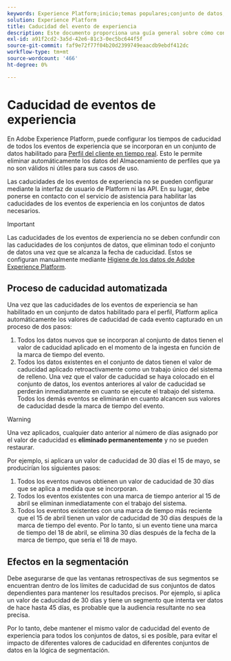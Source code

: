 ```yaml
---
keywords: Experience Platform;inicio;temas populares;conjunto de datos;conjunto de datos;tiempo de vida;ttl;tiempo de vida;
solution: Experience Platform
title: Caducidad del evento de experiencia
description: Este documento proporciona una guía general sobre cómo configurar los tiempos de caducidad para eventos de experiencia individuales dentro de un conjunto de datos de Adobe Experience Platform.
exl-id: a91f2cd2-3a5d-42e6-81c3-0ec5bc644f5f
source-git-commit: faf9e72f77f04b20d2399749eaacdb9ebdf412dc
workflow-type: tm+mt
source-wordcount: '466'
ht-degree: 0%

---
```


# Caducidad de eventos de experiencia

En Adobe Experience Platform, puede configurar los tiempos de caducidad de todos los eventos de experiencia que se incorporan en un conjunto de datos habilitado para [Perfil del cliente en tiempo real](./home.md). Esto le permite eliminar automáticamente los datos del Almacenamiento de perfiles que ya no son válidos ni útiles para sus casos de uso.

Las caducidades de los eventos de experiencia no se pueden configurar mediante la interfaz de usuario de Platform ni las API. En su lugar, debe ponerse en contacto con el servicio de asistencia para habilitar las caducidades de los eventos de experiencia en los conjuntos de datos necesarios.

>[!IMPORTANT]
>
>Las caducidades de los eventos de experiencia no se deben confundir con las caducidades de los conjuntos de datos, que eliminan todo el conjunto de datos una vez que se alcanza la fecha de caducidad. Estos se configuran manualmente mediante [Higiene de los datos de Adobe Experience Platform](../hygiene/home.md).

## Proceso de caducidad automatizada

Una vez que las caducidades de los eventos de experiencia se han habilitado en un conjunto de datos habilitado para el perfil, Platform aplica automáticamente los valores de caducidad de cada evento capturado en un proceso de dos pasos:

1. Todos los datos nuevos que se incorporan al conjunto de datos tienen el valor de caducidad aplicado en el momento de la ingesta en función de la marca de tiempo del evento.
1. Todos los datos existentes en el conjunto de datos tienen el valor de caducidad aplicado retroactivamente como un trabajo único del sistema de relleno. Una vez que el valor de caducidad se haya colocado en el conjunto de datos, los eventos anteriores al valor de caducidad se perderán inmediatamente en cuanto se ejecute el trabajo del sistema. Todos los demás eventos se eliminarán en cuanto alcancen sus valores de caducidad desde la marca de tiempo del evento.

>[!WARNING]
>
>Una vez aplicados, cualquier dato anterior al número de días asignado por el valor de caducidad es **eliminado permanentemente** y no se pueden restaurar.

Por ejemplo, si aplicara un valor de caducidad de 30 días el 15 de mayo, se producirían los siguientes pasos:

1. Todos los eventos nuevos obtienen un valor de caducidad de 30 días que se aplica a medida que se incorporan.
1. Todos los eventos existentes con una marca de tiempo anterior al 15 de abril se eliminan inmediatamente con el trabajo del sistema.
1. Todos los eventos existentes con una marca de tiempo más reciente que el 15 de abril tienen un valor de caducidad de 30 días después de la marca de tiempo del evento. Por lo tanto, si un evento tiene una marca de tiempo del 18 de abril, se elimina 30 días después de la fecha de la marca de tiempo, que sería el 18 de mayo.

## Efectos en la segmentación

Debe asegurarse de que las ventanas retrospectivas de sus segmentos se encuentran dentro de los límites de caducidad de sus conjuntos de datos dependientes para mantener los resultados precisos. Por ejemplo, si aplica un valor de caducidad de 30 días y tiene un segmento que intenta ver datos de hace hasta 45 días, es probable que la audiencia resultante no sea precisa.

Por lo tanto, debe mantener el mismo valor de caducidad del evento de experiencia para todos los conjuntos de datos, si es posible, para evitar el impacto de diferentes valores de caducidad en diferentes conjuntos de datos en la lógica de segmentación.
